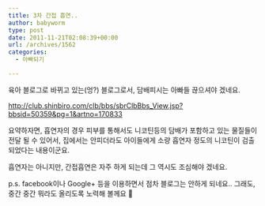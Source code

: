 ```yaml
---
title: 3차 간접 흡연..
author: babyworm
type: post
date: 2011-11-21T02:08:39+00:00
url: /archives/1562
categories:
  - 아빠되기

---
```

육아 블로그로 바뀌고 있는(엉?) 블로그로서, 담배피시는 아빠들 끊으셔야 겠네요.&nbsp;

<a href="http://club.shinbiro.com/clb/bbs/sbrClbBbs_View.jsp?bbsid=50359&pg=1&artno=170833" target="_blank" title="[http://club.shinbiro.com/clb/bbs/sbrClbBbs_View.jsp?bbsid=50359&pg=1&artno=170833]로 이동합니다.">http://club.shinbiro.com/clb/bbs/sbrClbBbs_View.jsp?bbsid=50359&pg=1&artno=170833</a>

요약하자면, 흡연자의 경우 피부를 통해서도 니코틴등의 담배가 포함하고 있는 물질들이 전달 될 수 있어서, 집에서는 안피더라도 아이들에게 소량 흡연자 정도의 니코틴이 검출되었다는 내용이군요.

흡연자는 아니지만, 간접흡연은 자주 하게 되는데 그 역시도 조심해야 겠네요.&nbsp;

p.s. facebook이나 Google+ 등을 이용하면서 점차 블로그는 안하게 되네요.. 그래도, 중간 중간 뭐라도 올리도록 노력해 볼께요 🙂

<div id="__KO_DIC_LAYER__" style="padding-top: 0px; padding-right: 0px; padding-bottom: 0px; padding-left: 0px; position: fixed; z-index: 999999999; overflow-x: hidden; overflow-y: hidden; border-top-width: 2px; border-right-width: 2px; border-bottom-width: 2px; border-left-width: 2px; border-top-style: solid; border-right-style: solid; border-bottom-style: solid; border-left-style: solid; border-top-color: rgb(51, 51, 119); border-right-color: rgb(51, 51, 119); border-bottom-color: rgb(51, 51, 119); border-left-color: rgb(51, 51, 119); display: none; ">
</div>